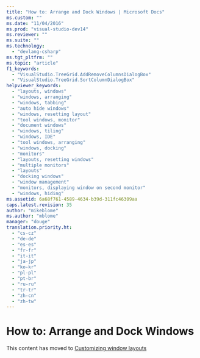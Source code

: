 ```yaml
---
title: "How to: Arrange and Dock Windows | Microsoft Docs"
ms.custom: ""
ms.date: "11/04/2016"
ms.prod: "visual-studio-dev14"
ms.reviewer: ""
ms.suite: ""
ms.technology: 
  - "devlang-csharp"
ms.tgt_pltfrm: ""
ms.topic: "article"
f1_keywords: 
  - "VisualStudio.TreeGrid.AddRemoveColumnsDialogBox"
  - "VisualStudio.TreeGrid.SortColumnDialogBox"
helpviewer_keywords: 
  - "layouts, windows"
  - "windows, arranging"
  - "windows, tabbing"
  - "auto hide windows"
  - "windows, resetting layout"
  - "tool windows, monitor"
  - "document windows"
  - "windows, tiling"
  - "windows, IDE"
  - "tool windows, arranging"
  - "windows, docking"
  - "monitors"
  - "layouts, resetting windows"
  - "multiple monitors"
  - "layouts"
  - "docking windows"
  - "window management"
  - "monitors, displaying window on second monitor"
  - "windows, hiding"
ms.assetid: 6a68f761-4589-4634-b39d-311fc46309aa
caps.latest.revision: 35
author: "mikeblome"
ms.author: "mblome"
manager: "douge"
translation.priority.ht: 
  - "cs-cz"
  - "de-de"
  - "es-es"
  - "fr-fr"
  - "it-it"
  - "ja-jp"
  - "ko-kr"
  - "pl-pl"
  - "pt-br"
  - "ru-ru"
  - "tr-tr"
  - "zh-cn"
  - "zh-tw"
---
```

# How to: Arrange and Dock Windows
This content has moved to [Customizing window layouts](../ide/customizing-window-layouts-in-visual-studio.md)